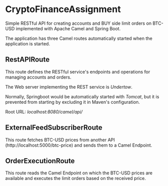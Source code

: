# CryptoFinanceAssignment

Simple RESTful API for creating accounts and BUY side limit orders on BTC-USD implemented with Apache Camel and Spring Boot. 

The application has three Camel routes automatically started when the application is started. 

## RestAPIRoute

This route defines the RESTful service's endpoints and operations for managing accounts and orders. 

The Web server implementing the REST service is *Undertow*.

Normally, Springboot would be automatically started with *Tomcat*, but it is prevented from starting by excluding it in Maven's configuration.

Root URL: *localhost:8080/camel/api/*

## ExternalFeedSubscriberRoute

This route fetches BTC-USD prices from another API (http://localhost:5000/btc-price) and sends them to a Camel Endpoint. 

## OrderExecutionRoute

This route reads the Camel Endpoint on which the BTC-USD prices are available and executes the limit orders based on the received price. 
